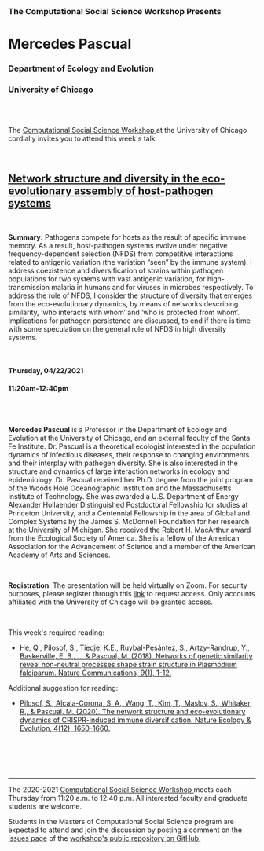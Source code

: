 




<br>

<h3 class=pfblock-header> The Computational Social Science Workshop Presents </h3>

<h1 class=pfblock-header3> Mercedes Pascual </h1>
<h3 class=pfblock-header3> Department of Ecology and Evolution </h3>
<h3 class=pfblock-header3> University of Chicago </h3>

<br><br>



<p class=pfblock-header3>The <a href="https://macss.uchicago.edu/content/computation-workshop"> Computational Social Science Workshop </a> at the University of Chicago cordially invites you to attend this week's talk:</p>



<br>

<div class=pfblock-header3>
<h2 class=pfblock-header>
  <a href=https://github.com/uchicago-computation-workshop/Spring2021/tree/master/04-22_Pascual> Network structure and diversity in the eco-evolutionary assembly of host-pathogen systems </a>
</h2>

<br>
</div>



<p class=footertext2>

**Summary:** Pathogens compete for hosts as the result of specific immune memory. As a result, host-pathogen systems evolve under negative frequency-dependent selection (NFDS) from competitive interactions related to antigenic variation (the variation “seen” by the immune system).  I address coexistence and diversification of strains within pathogen populations for two systems with vast antigenic variation, for high-transmission malaria in humans and for viruses in microbes respectively. To address the role of NFDS, I consider the structure of diversity that emerges from the eco-evolutionary dynamics, by means of networks describing similarity,  ‘who interacts with whom’ and ‘who is protected from whom’.  Implications for pathogen persistence are discussed, to end if there is time with some speculation on the general role of NFDS in high diversity systems. 

</p>

<br>

<h4 class=pfblock-header3> Thursday, 04/22/2021 </h4>
<h4 class=pfblock-header3> 11:20am-12:40pm </h4>

<br><br>

<p class=footertext2>

**Mercedes Pascual** is a Professor in the Department of Ecology and Evolution at the University of Chicago, and an external faculty of the Santa Fe Institute. Dr. Pascual is a theoretical ecologist interested in the population dynamics of infectious diseases, their response to changing environments and their interplay with pathogen diversity. She is also interested in the structure and dynamics of large interaction networks in ecology and epidemiology. Dr. Pascual received her Ph.D. degree from the joint program of the Woods Hole Oceanographic Institution and the Massachusetts Institute of Technology.  She was awarded a U.S. Department of Energy Alexander Hollaender Distinguished Postdoctoral Fellowship for studies at Princeton University, and a Centennial Fellowship in the area of Global and Complex Systems by the James S. McDonnell Foundation for her research at the University of Michigan.  She received the Robert H. MacArthur award from the Ecological Society of America. She is a fellow of the American Association for the Advancement of Science and a member of the American Academy of Arts and Sciences.

</p>

<br>

**Registration**: The presentation will be held virtually on Zoom. For security purposes, please register through this [link](https://uchicago.zoom.us/meeting/register/tJMvdOGupzsiG9LH_avxW_vY_NJxc9ExTRJF) to request access. Only accounts affiliated with the University of Chicago will be granted access.

<br>

This week's required reading:

- [He, Q., Pilosof, S., Tiedje, K.E., Ruybal-Pesántez, S., Artzy-Randrup, Y., Baskerville, E. B., ... & Pascual, M. (2018). Networks of genetic similarity reveal non-neutral processes shape strain structure in Plasmodium falciparum. Nature Communications, 9(1), 1-12.](https://github.com/uchicago-computation-workshop/Spring2021/blob/master/04-22_Pascual/pascual_reading1.pdf)

Additional suggestion for reading:

- [Pilosof, S., Alcala-Corona, S. A., Wang, T., Kim, T., Maslov, S., Whitaker, R., & Pascual, M. (2020). The network structure and eco-evolutionary dynamics of CRISPR-induced immune diversification. Nature Ecology & Evolution, 4(12), 1650-1660.](https://github.com/uchicago-computation-workshop/Spring2021/blob/master/04-22_Pascual/pascual_reading2.pdf)

<br>

<br><br>

---

<p class=footertext> The 2020-2021 <a href="https://macss.uchicago.edu/content/computation-workshop"> Computational Social Science Workshop </a> meets each Thursday from 11:20 a.m. to 12:40 p.m. All interested faculty and graduate students are welcome.</p>



<p class=footertext>Students in the Masters of Computational Social Science program are expected to attend and join the discussion by posting a comment on the <a href=https://github.com/uchicago-computation-workshop/Spring2021/issues/4>issues page</a> of the <a href=https://github.com/uchicago-computation-workshop/Spring2021/tree/master/04-22_Pascual>workshop's public repository on GitHub.</a></p>

